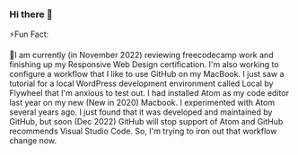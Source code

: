 ### Hi there 👋

<!--
**Sturke/Sturke** is a ✨ _special_ ✨ repository because its `README.md` (this file) appears on your GitHub profile.

Here are some ideas to get you started:

- 🔭 I’m currently working on ...
- 🌱 I’m currently learning ...
- 👯 I’m looking to collaborate on ...
- 🤔 I’m looking for help with ...
- 💬 Ask me about ...
- 📫 How to reach me: ...
- 😄 Pronouns: ...
- ⚡ Fun fact: ...
-->
⚡Fun Fact: 

🔭I am currently (in November 2022) reviewing freecodecamp work and finishing up my Responsive Web Design certification. I'm also working to configure a workflow that I like to use GitHub on my MacBook. I just saw a tutorial for a local WordPress development environment called Local by Flywheel that I'm anxious to test out. I had installed Atom as my code editor last year on my new (New in 2020) Macbook. I experimented with Atom several years ago. I just found that it was developed and maintained by GitHub, but soon (Dec 2022) GitHub will stop support of Atom and GitHub recommends Visual Studio Code. So, I'm trying to iron out that workflow change now.





